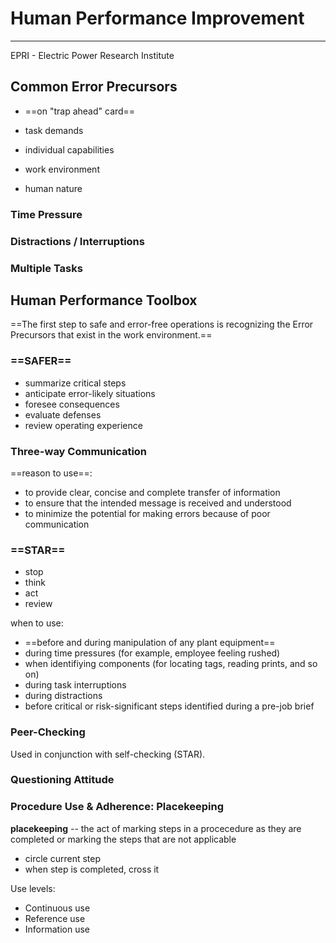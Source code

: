 # Human Performance Improvement
---

EPRI - Electric Power Research Institute

## Common Error Precursors

- ==on "trap ahead" card==


- task demands
- individual capabilities
- work environment
- human nature

### Time Pressure

### Distractions / Interruptions

### Multiple Tasks

## Human Performance Toolbox

==The first step to safe and error-free operations is recognizing the Error Precursors that exist in the work environment.==

### ==SAFER==
-	summarize critical steps
-	anticipate error-likely situations
-	foresee consequences
-	evaluate defenses
-	review operating experience

### Three-way Communication

==reason to use==:
-	to provide clear, concise and complete transfer of information
-	to ensure that the intended message is received and understood
-	to minimize the potential for making errors because of poor communication

### ==STAR==
-	stop
-	think
-	act
-	review

when to use:
- ==before and during manipulation of any plant equipment==
-	during time pressures (for example, employee feeling rushed)
-	when identifiying components (for locating tags, reading prints, and so on)
-	during task interruptions
-	during distractions
-	before critical or risk-significant steps identified during a pre-job brief

### Peer-Checking
Used in conjunction with self-checking (STAR).

### Questioning Attitude

### Procedure Use & Adherence: Placekeeping

__placekeeping__ -- the act of marking steps in a procecedure as they are completed or marking the steps that are not applicable
-	circle current step
-	when step is completed, cross it

Use levels:
-	Continuous use
-	Reference use
-	Information use
